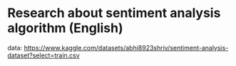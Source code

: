 # Research about sentiment analysis algorithm (English)
data:
https://www.kaggle.com/datasets/abhi8923shriv/sentiment-analysis-dataset?select=train.csv

